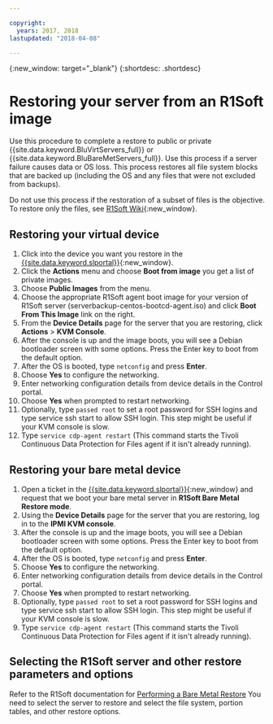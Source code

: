 ```yaml
---

copyright:
  years: 2017, 2018
lastupdated: "2018-04-08"

---
```

{:new_window: target="_blank"}
{:shortdesc: .shortdesc}

# Restoring your server from an R1Soft image

Use this procedure to complete a restore to public or private {{site.data.keyword.BluVirtServers_full}} or {{site.data.keyword.BluBareMetServers_full}}. Use this process if a server failure causes data or OS loss. This process restores all file system blocks that are backed up (including the OS and any files that were not excluded from backups).

Do not use this process if the restoration of a subset of files is the objective. To restore only the files, see [R1Soft Wiki](http://wiki.r1soft.com/display/CDP/Restoring+Files){:new_window}.

## Restoring your virtual device

1. Click into the device you want you restore in the [{{site.data.keyword.slportal}}](https://control.softlayer.com/){:new_window}.
2. Click the **Actions** menu and choose **Boot from image** you get a list of private images.
3. Choose **Public Images** from the menu.
4. Choose the appropriate R1Soft agent boot image for your version of R1Soft server (serverbackup-centos-bootcd-agent.iso) and click **Boot From This Image** link on the right.
5. From the **Device Details** page for the server that you are restoring, click **Actions** > **KVM Console**.
6. After the console is up and the image boots, you will see a Debian bootloader screen with some options. Press the Enter key to boot from the default option.
7. After the OS is booted, type `netconfig` and press **Enter**.
8. Choose **Yes** to configure the networking.
9. Enter networking configuration details from device details in the Control portal.
10. Choose **Yes** when prompted to restart networking.
11. Optionally, type `passed root` to set a root password for SSH logins and type service ssh start to allow SSH login. This step might be useful if your KVM console is slow.
12. Type `service cdp-agent restart` (This command starts the Tivoli Continuous Data Protection for Files agent if it isn't already running).

## Restoring your bare metal device

1. Open a ticket in the [{{site.data.keyword.slportal}}](https://control.softlayer.com/){:new_window} and request that we boot your bare metal server in **R1Soft Bare Metal Restore mode**.
2. Using the **Device Details** page for the server that you are restoring, log in to the **IPMI KVM console**.
3. After the console is up and the image boots, you will see a Debian bootloader screen with some options. Press the Enter key to boot from the default option.
4. After the OS is booted, type `netconfig` and press **Enter**.
5. Choose **Yes** to configure the networking.
6. Enter networking configuration details from device details in the Control portal.
7. Choose **Yes** when prompted to restart networking.
8. Optionally, type `passed root` to set a root password for SSH logins and type service ssh start to allow SSH login. This step might be useful if your KVM console is slow.
9. Type `service cdp-agent restart` (This command starts the Tivoli Continuous Data Protection for Files agent if it isn't already running).

## Selecting the R1Soft server and other restore parameters and options

Refer to the R1Soft documentation for [Performing a Bare Metal Restore](http://wiki.r1soft.com/display/ServerBackup/Perform+a+bare-metal+restore)
You need to select the server to restore and select the file system, portion tables, and other restore options.

